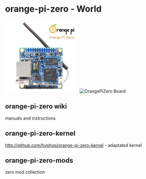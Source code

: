 # orange-pi-zero - World

![OrangePiZero Board](https://github.com/hyphop/orange-pi-zero-kernel/blob/master/img/orange_piz_zero_0.small.jpg)
![OrangePiZero Board](../orange-pi-zero-kernel/img/orange_piz_zero_0.small.jpg)

## orange-pi-zero wiki

manuals and instructions

## orange-pi-zero-kernel

http://github.com/hyphop/orange-pi-zero-kernel - adaptated kernel

## orange-pi-zero-mods

zero mod collection



